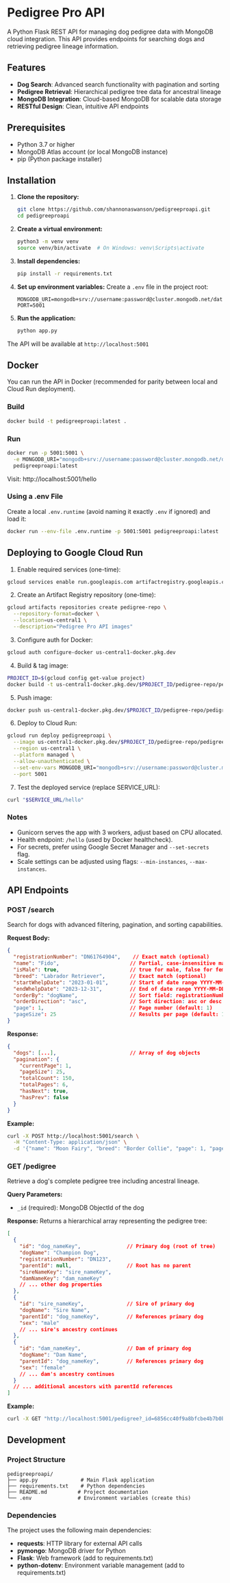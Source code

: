 # Pedigree Pro API

A Python Flask REST API for managing dog pedigree data with MongoDB cloud integration. This API provides endpoints for searching dogs and retrieving pedigree lineage information.

## Features

- **Dog Search**: Advanced search functionality with pagination and sorting
- **Pedigree Retrieval**: Hierarchical pedigree tree data for ancestral lineage
- **MongoDB Integration**: Cloud-based MongoDB for scalable data storage
- **RESTful Design**: Clean, intuitive API endpoints

## Prerequisites

- Python 3.7 or higher
- MongoDB Atlas account (or local MongoDB instance)
- pip (Python package installer)

## Installation

1. **Clone the repository:**
   ```bash
   git clone https://github.com/shannonaswanson/pedigreeproapi.git
   cd pedigreeproapi
   ```

2. **Create a virtual environment:**
   ```bash
   python3 -m venv venv
   source venv/bin/activate  # On Windows: venv\Scripts\activate
   ```

3. **Install dependencies:**
   ```bash
   pip install -r requirements.txt
   ```

4. **Set up environment variables:**
   Create a `.env` file in the project root:
   ```
   MONGODB_URI=mongodb+srv://username:password@cluster.mongodb.net/database
   PORT=5001
   ```

5. **Run the application:**
   ```bash
   python app.py
   ```

The API will be available at `http://localhost:5001`

## Docker

You can run the API in Docker (recommended for parity between local and Cloud Run deployment).

### Build
```bash
docker build -t pedigreeproapi:latest .
```

### Run
```bash
docker run -p 5001:5001 \
  -e MONGODB_URI="mongodb+srv://username:password@cluster.mongodb.net/database" \
  pedigreeproapi:latest
```

Visit: http://localhost:5001/hello

### Using a .env File
Create a local `.env.runtime` (avoid naming it exactly `.env` if ignored) and load it:
```bash
docker run --env-file .env.runtime -p 5001:5001 pedigreeproapi:latest
```

## Deploying to Google Cloud Run

1. Enable required services (one-time):
```bash
gcloud services enable run.googleapis.com artifactregistry.googleapis.com
```
2. Create an Artifact Registry repository (one-time):
```bash
gcloud artifacts repositories create pedigree-repo \
  --repository-format=docker \
  --location=us-central1 \
  --description="Pedigree Pro API images"
```
3. Configure auth for Docker:
```bash
gcloud auth configure-docker us-central1-docker.pkg.dev
```
4. Build & tag image:
```bash
PROJECT_ID=$(gcloud config get-value project)
docker build -t us-central1-docker.pkg.dev/$PROJECT_ID/pedigree-repo/pedigreeproapi:latest .
```
5. Push image:
```bash
docker push us-central1-docker.pkg.dev/$PROJECT_ID/pedigree-repo/pedigreeproapi:latest
```
6. Deploy to Cloud Run:
```bash
gcloud run deploy pedigreeproapi \
  --image us-central1-docker.pkg.dev/$PROJECT_ID/pedigree-repo/pedigreeproapi:latest \
  --region us-central1 \
  --platform managed \
  --allow-unauthenticated \
  --set-env-vars MONGODB_URI="mongodb+srv://username:password@cluster.mongodb.net/database" \
  --port 5001
```
7. Test the deployed service (replace SERVICE_URL):
```bash
curl "$SERVICE_URL/hello"
```

### Notes
* Gunicorn serves the app with 3 workers, adjust based on CPU allocated.
* Health endpoint: `/hello` (used by Docker healthcheck).
* For secrets, prefer using Google Secret Manager and `--set-secrets` flag.
* Scale settings can be adjusted using flags: `--min-instances`, `--max-instances`.

## API Endpoints

### POST /search

Search for dogs with advanced filtering, pagination, and sorting capabilities.

**Request Body:**
```json
{
  "registrationNumber": "DN61764904",    // Exact match (optional)
  "name": "Fido",                       // Partial, case-insensitive match (optional)
  "isMale": true,                       // true for male, false for female (optional)
  "breed": "Labrador Retriever",        // Exact match (optional)
  "startWhelpDate": "2023-01-01",       // Start of date range YYYY-MM-DD (optional)
  "endWhelpDate": "2023-12-31",         // End of date range YYYY-MM-DD (optional)
  "orderBy": "dogName",                 // Sort field: registrationNumber, dogName, whelpDate, breed (optional)
  "orderDirection": "asc",              // Sort direction: asc or desc (optional)
  "page": 1,                            // Page number (default: 1)
  "pageSize": 25                        // Results per page (default: 10, max: 1000)
}
```

**Response:**
```json
{
  "dogs": [...],                        // Array of dog objects
  "pagination": {
    "currentPage": 1,
    "pageSize": 25,
    "totalCount": 150,
    "totalPages": 6,
    "hasNext": true,
    "hasPrev": false
  }
}
```

**Example:**
```bash
curl -X POST http://localhost:5001/search \
  -H "Content-Type: application/json" \
  -d '{"name": "Moon Fairy", "breed": "Border Collie", "page": 1, "pageSize": 25}'
```

### GET /pedigree

Retrieve a dog's complete pedigree tree including ancestral lineage.

**Query Parameters:**
- `_id` (required): MongoDB ObjectId of the dog

**Response:**
Returns a hierarchical array representing the pedigree tree:
```json
[
  {
    "id": "dog_nameKey",               // Primary dog (root of tree)
    "dogName": "Champion Dog",
    "registrationNumber": "DN123",
    "parentId": null,                  // Root has no parent
    "sireNameKey": "sire_nameKey",
    "damNameKey": "dam_nameKey"
    // ... other dog properties
  },
  {
    "id": "sire_nameKey",              // Sire of primary dog
    "dogName": "Sire Name",
    "parentId": "dog_nameKey",         // References primary dog
    "sex": "male"
    // ... sire's ancestry continues
  },
  {
    "id": "dam_nameKey",               // Dam of primary dog
    "dogName": "Dam Name", 
    "parentId": "dog_nameKey",         // References primary dog
    "sex": "female"
    // ... dam's ancestry continues
  }
  // ... additional ancestors with parentId references
]
```

**Example:**
```bash
curl -X GET "http://localhost:5001/pedigree?_id=6856cc40f9a8bfcbe4b7b0b3"
```

## Development

### Project Structure
```
pedigreeproapi/
├── app.py              # Main Flask application
├── requirements.txt    # Python dependencies
├── README.md          # Project documentation
└── .env               # Environment variables (create this)
```

### Dependencies

The project uses the following main dependencies:
- **requests**: HTTP library for external API calls
- **pymongo**: MongoDB driver for Python
- **Flask**: Web framework (add to requirements.txt)
- **python-dotenv**: Environment variable management (add to requirements.txt)


